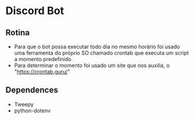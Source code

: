 # Discord Bot

## Rotina
- Para que o bot possa executar todo dia no mesmo horário foi usado uma ferramenta do próprio SO
chamado crontab que executa um script a momento predefinido.
- Para determinar o momento foi usado um site que nos auxilia, o "https://crontab.guru/"

## Dependences
 - Tweepy
 - python-dotenv